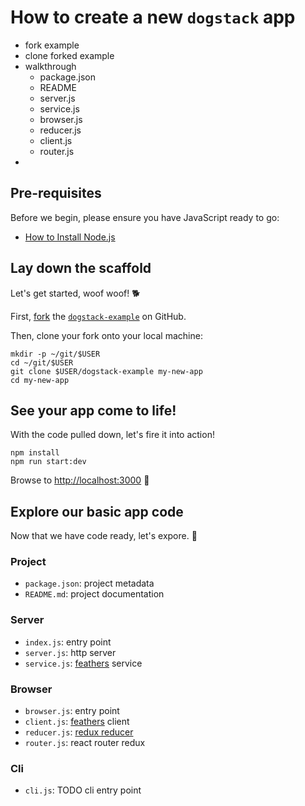 # How to create a new `dogstack` app

- fork example
- clone forked example
- walkthrough
  - package.json
  - README
  - server.js
  - service.js
  - browser.js
  - reducer.js
  - client.js
  - router.js
- 

## Pre-requisites

Before we begin, please ensure you have JavaScript ready to go:

- [How to Install Node.js](./how-to-install-js.md)

## Lay down the scaffold

Let's get started, woof woof! 🐕

First, [fork](https://guides.github.com/activities/forking/) the [`dogstack-example`](https://github.com/dogstack/dogstack-example) on GitHub.

Then, clone your fork onto your local machine:

```shell
mkdir -p ~/git/$USER
cd ~/git/$USER
git clone $USER/dogstack-example my-new-app
cd my-new-app
```

## See your app come to life!

With the code pulled down, let's fire it into action!

```shell
npm install
npm run start:dev
```

Browse to <http://localhost:3000> 🎉

## Explore our basic app code

Now that we have code ready, let's expore. 🔎

### Project

- `package.json`: project metadata
- `README.md`: project documentation

### Server

- `index.js`: entry point
- `server.js`: http server
- `service.js`: [feathers](https://docs.feathersjs.com) service

### Browser

- `browser.js`: entry point
- `client.js`: [feathers](https://docs.feathersjs.com) client
- `reducer.js`: [redux reducer](http://redux.js.org/docs/basics/Reducers.html)
- `router.js`: react router redux

### Cli

- `cli.js`: TODO cli entry point
